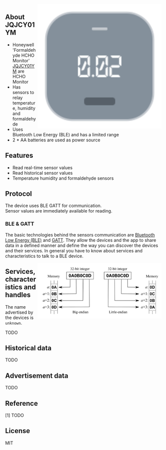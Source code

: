 
<img src="jqjcy01ym.svg" width="400px" alt="Formaldehyde HCHO Monitor" align="right" />

## About JQJCY01YM

* Honeywell 'Formaldehyde HCHO Monitor' [JQJCY01YM]() are HCHO Monitor
* Has sensors to relay temperature, humidity and formaldehyde
* Uses Bluetooth Low Energy (BLE) and has a limited range
* 2 * AA batteries are used as power source

## Features

* Read real-time sensor values
* Read historical sensor values
* Temperature humidity and formaldehyde sensors

## Protocol

The device uses BLE GATT for communication.  
Sensor values are immediately available for reading.  

### BLE & GATT

The basic technologies behind the sensors communication are [Bluetooth Low Energy (BLE)](https://en.wikipedia.org/wiki/Bluetooth_Low_Energy) and [GATT](https://www.bluetooth.com/specifications/gatt).
They allow the devices and the app to share data in a defined manner and define the way you can discover the devices and their services.
In general you have to know about services and characteristics to talk to a BLE device.

<img src="endianness.png" width="400px" alt="Endianness" align="right" />

## Services, characteristics and handles

The name advertised by the devices is `unknown`.

TODO

## Historical data

TODO

## Advertisement data

TODO

## Reference

[1] TODO

## License

MIT
